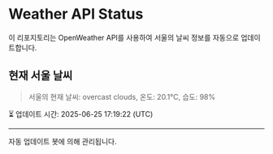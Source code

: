 
# Weather API Status

이 리포지토리는 OpenWeather API를 사용하여 서울의 날씨 정보를 자동으로 업데이트합니다.

## 현재 서울 날씨
> 서울의 현재 날씨: overcast clouds, 온도: 20.1°C, 습도: 98%

⏳ 업데이트 시간: 2025-06-25 17:19:22 (UTC)

---
자동 업데이트 봇에 의해 관리됩니다.
